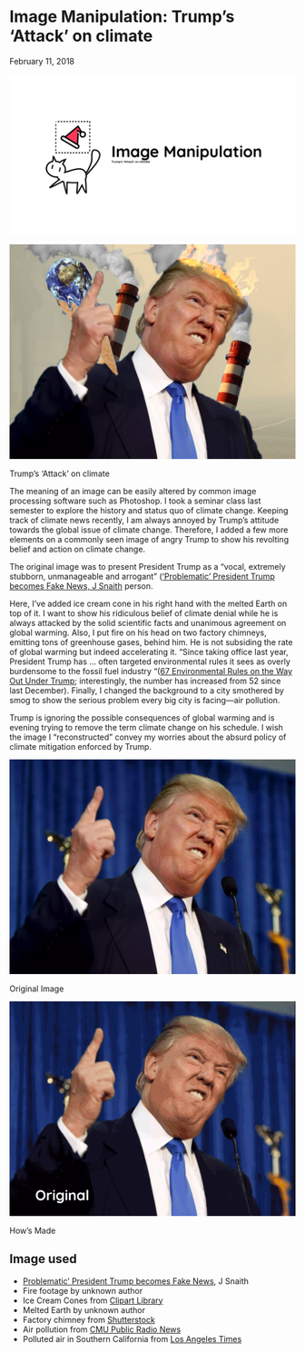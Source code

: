 # Image Manipulation: Trump’s ‘Attack’ on climate
February 11, 2018

<img src="/journal/img/ascj-200-diy-1/cover.png" class="no-subtitle">

![Trump’s ‘Attack’ on climate](/journal/img/ascj-200-diy-1/diy-1.jpg)

Trump’s ‘Attack’ on climate

The meaning of an image can be easily altered by common image processing software such as Photoshop. I took a seminar class last semester to explore the history and status quo of climate change. Keeping track of climate news recently, I am always annoyed by Trump’s attitude towards the global issue of climate change. Therefore, I added a few more elements on a commonly seen image of angry Trump to show his revolting belief and action on climate change.


The original image was to present President Trump as a “vocal, extremely stubborn, unmanageable and arrogant” ([‘Problematic’ President Trump becomes Fake News, J Snaith](https://www.racingpost.com/news/problematic-president-trump-becomes-fake-news/279824) person.

Here, I’ve added ice cream cone in his right hand with the melted Earth on top of it.  I want to show his ridiculous belief of climate denial while he is always attacked by the solid scientific facts and unanimous agreement on global warming. Also, I put fire on his head on two factory chimneys, emitting tons of greenhouse gases, behind him. He is not subsiding the rate of global warming but indeed accelerating it. “Since taking office last year, President Trump has … often targeted environmental rules it sees as overly burdensome to the fossil fuel industry “([67 Environmental Rules on the Way Out Under Trump](https://www.nytimes.com/interactive/2017/10/05/climate/trump-environment-rules-reversed.html); interestingly, the number has increased from 52 since last December). Finally, I changed the background to a city smothered by smog to show the serious problem every big city is facing—air pollution.

Trump is ignoring the possible consequences of global warming and is evening trying to remove the term climate change on his schedule. I wish the image I “reconstructed” convey my worries about the absurd policy of climate mitigation enforced by Trump.

![original image](/journal/img/ascj-200-diy-1/original.jpg)

Original Image

![How’s Made](/journal/img/ascj-200-diy-1/diy-1-process.gif)

How’s Made

## Image used
- [Problematic’ President Trump becomes Fake News](https://www.racingpost.com/news/problematic-president-trump-becomes-fake-news/279824), J Snaith
- Fire footage by unknown author
- Ice Cream Cones from [Clipart Library](http://clipart-library.com/clipart/kT85E67yc.htm)
- Melted Earth by unknown author
- Factory chimney from [Shutterstock](https://www.shutterstock.com/video/clip-26916538-stock-footage-red-and-white-factory-chimney-without-smoke-against-blue-sky.html)
- Air pollution from [CMU Public Radio News](http://wcmu.org/news/?tag=pollution-health)
- Polluted air in Southern California from [Los Angeles Times](http://www.latimes.com/local/lanow/la-me-fire-air-20171209-story.html)
